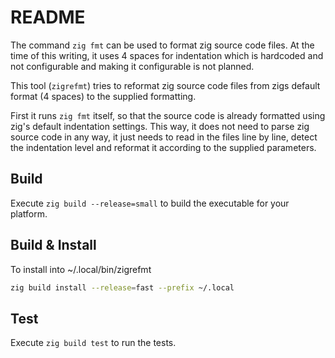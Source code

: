 # README
The command `zig fmt` can be used to format zig source code files.
At the time of this writing, it uses 4 spaces for indentation which is hardcoded and not configurable and making it configurable is not planned.

This tool (`zigrefmt`) tries to reformat zig source code files from zigs default format (4 spaces) to the supplied formatting.

First it runs `zig fmt` itself, so that the source code is already formatted using zig's default indentation settings.
This way, it does not need to parse zig source code in any way, it just needs to read in the files line by line, detect the indentation level and reformat it according to the supplied parameters.

## Build
Execute `zig build --release=small` to build the executable for your platform.

## Build & Install
To install into ~/.local/bin/zigrefmt
```sh
zig build install --release=fast --prefix ~/.local
```

## Test
Execute `zig build test` to run the tests.
